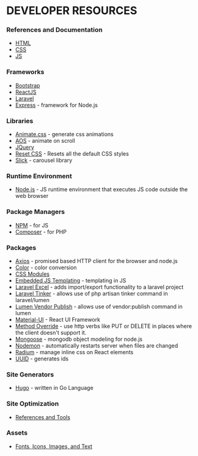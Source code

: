 # DEVELOPER RESOURCES

### References and Documentation
* [HTML](/markup/html.md)
* [CSS](/styling/css.md)
* [JS](/programming/js.md)

### Frameworks
* [Bootstrap](/frameworks/bootstrap.md)
* [ReactJS](/frameworks/react.md) 
* [Laravel](https://laravel.com/docs/8.x)
* [Express](https://expressjs.com/) - framework for Node.js

### Libraries
* [Animate.css](https://animate.style/) - generate css animations
* [AOS](https://michalsnik.github.io/aos/) - animate on scroll
* [JQuery](/frameworks/jquery.md)
* [Reset CSS](https://meyerweb.com/eric/tools/css/reset/) - Resets all the default CSS styles
* [Slick](https://kenwheeler.github.io/slick/) - carousel library

### Runtime Environment
* [Node.js](https://nodejs.org/en/) - JS runtime environment that executes JS code outside the web browser

### Package Managers
* [NPM](https://www.npmjs.com/) - for JS
* [Composer](https://getcomposer.org/) - for PHP

### Packages
* [Axios](https://www.npmjs.com/package/axios) - promised based HTTP client for the browser and node.js
* [Color](https://www.npmjs.com/package/color) - color conversion
* [CSS Modules](https://github.com/css-modules/css-modules)
* [Embedded JS Templating](https://ejs.co/) - templating in JS
* [Laravel Excel](https://docs.laravel-excel.com/3.1/getting-started/installation.html) - adds import/export functionality to a laravel project
* [Laravel Tinker](https://laravel.com/docs/8.x/artisan#tinker) - allows use of php artisan tinker command in laravel/lumen
* [Lumen Vendor Publish](https://github.com/laravelista/lumen-vendor-publish) - allows use of vendor:publish command in lumen
* [Material-UI](https://material-ui.com/) - React UI Framework
* [Method Override](http://expressjs.com/en/resources/middleware/method-override.html) - use http verbs like PUT or DELETE in places where the client doesn't support it.
* [Mongoose](https://mongoosejs.com/) - mongodb object modeling for node.js
* [Nodemon](https://www.npmjs.com/package/nodemon) - automatically restarts server when files are changed
* [Radium](https://www.npmjs.com/package/radium) - manage inline css on React elements
* [UUID](https://www.npmjs.com/package/uuid) - generates ids

### Site Generators
* [Hugo](https://gohugo.io/) - written in Go Language

### Site Optimization
* [References and Tools](/site-optimization.md)

### Assets
* [Fonts, Icons, Images, and Text](/assets.md)
